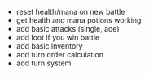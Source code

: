 
* reset health/mana on new battle
* get health and mana potions working
* add basic attacks (single, aoe)
* add loot if you win battle
* add basic inventory
* add turn order calculation
* add turn system

